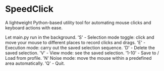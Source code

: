 # SpeedClick
A lightweight Python-based utility tool for automating mouse clicks and keyboard actions with ease.

Let main.py run in the background.
'S' - Selection mode toggle: click and move your mouse to different places to record clicks and drags.
'E' - Execution mode: carry out the saved selection sequence.
'D' - Delete the saved selection.
'V' - View mode: see the saved selection.
'1-10' - Save to / Load from profile.
'N' Noise mode: move the mouse within a predefined area automatically.
'Q' - Quit.
